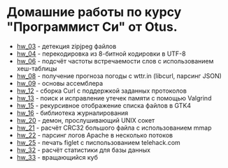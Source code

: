 # Домашние работы по курсу "Программист Си" от Otus.
* [hw\_03](https://github.com/E-Mi-Zh/otus_c_dev_hws/tree/master/hw03) - детекция zipjpeg файлов
* [hw\_04](https://github.com/E-Mi-Zh/otus_c_dev_hws/tree/master/hw04) - перекодировка из 8-битной кодировки в UTF-8
* [hw\_06](https://github.com/E-Mi-Zh/otus_c_dev_hws/tree/master/hw06) - подсчёт частоты встречаемости слов с использованием хеш-таблицы
* [hw\_08](https://github.com/E-Mi-Zh/otus_c_dev_hws/tree/master/hw08) - получение прогноза погоды с wttr.in (libcurl, парсинг JSON)
* [hw\_09](https://github.com/E-Mi-Zh/otus_c_dev_hws/tree/master/hw09) - основы ассемблера
* [hw\_12](https://github.com/E-Mi-Zh/otus_c_dev_hws/tree/master/hw12) - сборка Curl с поддержкой заданных протоколов
* [hw\_13](https://github.com/E-Mi-Zh/otus_c_dev_hws/tree/master/hw13) - поиск и исправление утечек памяти с помощью Valgrind
* [hw\_15](https://github.com/E-Mi-Zh/otus_c_dev_hws/tree/master/hw15) - рекурсивное отображение списка файлов в GTK4
* [hw\_16](https://github.com/E-Mi-Zh/otus_c_dev_hws/tree/master/hw16) - библиотека журналирования
* [hw\_20](https://github.com/E-Mi-Zh/otus_c_dev_hws/tree/master/hw20) - демон, прослушивающий UNIX сокет
* [hw\_21](https://github.com/E-Mi-Zh/otus_c_dev_hws/tree/master/hw21) - расчёт CRC32 большого файла с использованием mmap
* [hw\_22](https://github.com/E-Mi-Zh/otus_c_dev_hws/tree/master/hw22) - парсинг логов Apache в несколько потоков
* [hw\_25](https://github.com/E-Mi-Zh/otus_c_dev_hws/tree/master/hw25) - печать figlet с писпользованием telehack.com
* [hw\_32](https://github.com/E-Mi-Zh/otus_c_dev_hws/tree/master/hw32) - расчёт статистики для базы данных
* [hw\_33](https://github.com/E-Mi-Zh/otus_c_dev_hws/tree/master/hw33) - вращающийся куб